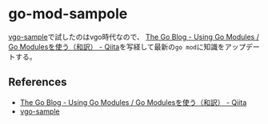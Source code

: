 # go-mod-sampole

[vgo-sample](https://github.com/cipepser/vgo-sample)で試したのはvgo時代なので、
[The Go Blog \- Using Go Modules / Go Modulesを使う（和訳） \- Qiita](https://qiita.com/pokeh/items/139d0f1fe56e358ba597)を写経して最新の`go mod`に知識をアップデートする。



## References
- [The Go Blog \- Using Go Modules / Go Modulesを使う（和訳） \- Qiita](https://qiita.com/pokeh/items/139d0f1fe56e358ba597)
- [vgo-sample](https://github.com/cipepser/vgo-sample)